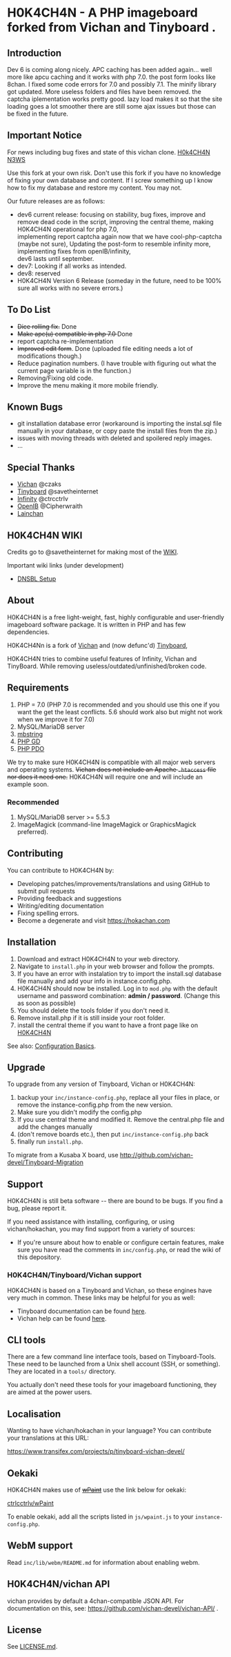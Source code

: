 
H0K4CH4N - A PHP imageboard forked from Vichan and Tinyboard .
========================================================

Introduction
------------

Dev 6 is coming along nicely. APC caching has been added again... well more like apcu caching and it works with php 7.0. the post form looks like 8chan. I fixed some code errors for 7.0 and possibly 7.1. 
The minify library got updated. More useless folders and files have been removed. the captcha iplementation works pretty good. lazy load makes it so that the site loading goes a lot smoother there are still some ajax issues but those can be fixed in the future.


Important Notice
------------

For news including bug fixes and state of this vichan clone.
[H0k4CH4N N3WS](https://hokachan.com/news.html)

Use this fork at your own risk.
Don't use this fork if you have no knowledge of fixing your own database and content. 
If I screw something up I know how to fix my database and restore my content. You may not.

Our future releases are as follows:

* dev6 current release: focusing on stability, bug fixes, improve and remove dead code in the script, 
improving the central theme, 
making H0K4CH4N operational for php 7.0,   
implementing report captcha again now that we have cool-php-captcha (maybe not sure), 
Updating the post-form to resemble infinity more, 
implementing fixes from openIB/infinity,  
dev6 lasts until september.
* dev7: Looking if all works as intended. 
* dev8: reserved
* H0K4CH4N Version 6 Release (someday in the future, need to be 100% sure all works with no severe errors.)


To Do List
------------
* <strike>Dice rolling fix.</strike> Done
* <strike>Make apc(u) compatible in php 7.0 </strike> Done
* report captcha re-implementation 
* <strike>Improved edit form</strike>. Done (uploaded file editing needs a lot of modifications though.)
* Reduce pagination numbers. (I have trouble with figuring out what the current page variable is in the function.)
* Removing/Fixing old code.
* Improve the menu making it more mobile friendly.


Known Bugs
------------
* git installation database error (workaround is importing the instal.sql file manually in your database, or copy paste the install files from the zip.)
* issues with moving threads with deleted and spoilered reply images.
* ... 


Special Thanks
------------
* [Vichan](https://engine.vichan.net/) @czaks
* [Tinyboard](http://github.com/savetheinternet/Tinyboard) @savetheinternet 
* [Infinity](https://github.com/ctrlcctrlv/infinity) @ctrcctrlv
* [OpenIB](https://github.com/OpenIB/OpenIB) @Cipherwraith
* [Lainchan](https://github.com/lainchan/lainchan)


H0K4CH4N WIKI
------------
Credits go to @savetheinternet for making most of the [WIKI](https://github.com/H0K4/hokachan/wiki).

Important wiki links (under development)
* [DNSBL Setup](https://github.com/H0K4hokachan/wiki/DNS-Blacklists-(DNSBL)-Information)


About
------------
H0K4CH4N is a free light-weight, fast, highly configurable and user-friendly
imageboard software package. It is written in PHP and has few dependencies.

H0K4CH4Nn is a fork of [Vichan](https://engine.vichan.net/) and (now defunc'd) 
[Tinyboard](http://github.com/savetheinternet/Tinyboard),

H0K4CH4N tries to combine useful features of Infinity, Vichan and TinyBoard.
While removing useless/outdated/unfinished/broken code.

Requirements
------------
1.	PHP = 7.0 (PHP 7.0 is recommended and you should use this one if you want the get the least conflicts. 5.6 should work also but might not work when we improve it for 7.0)
2.	MySQL/MariaDB server
3.	[mbstring](http://www.php.net/manual/en/mbstring.installation.php) 
4.	[PHP GD](http://www.php.net/manual/en/intro.image.php)
5.	[PHP PDO](http://www.php.net/manual/en/intro.pdo.php)

We try to make sure H0K4CH4N is compatible with all major web servers and
operating systems. <strike>Vichan does not include an Apache ```.htaccess``` file nor does
it need one.</strike>  H0K4CH4N will require one and will include an example soon.

### Recommended
1.	MySQL/MariaDB server >= 5.5.3
2.	ImageMagick (command-line ImageMagick or GraphicsMagick preferred).

Contributing
------------
You can contribute to H0K4CH4N by:
*	Developing patches/improvements/translations and using GitHub to submit pull requests
*	Providing feedback and suggestions
*	Writing/editing documentation
*	Fixing spelling errors. 
*	Become a degenerate and visit https://hokachan.com

Installation
-------------
1.	Download and extract H0K4CH4N to your web directory.	
2.	Navigate to ```install.php``` in your web browser and follow the
	prompts.
3.	If you have an error with instalation try to import the install.sql database file manually and add your info in instance.config.php.
4.	H0K4CH4N should now be installed. Log in to ```mod.php``` with the
	default username and password combination: **admin / password**. (Change this as soon as possible)
5. 	You should delete the tools folder if you don't need it.
6.	Remove install.php if it is still inside your root folder. 
7.	install the central theme if you want to have a front page like on [H0K4CH4N](https://hokachan.com/)

See also: [Configuration Basics](https://web.archive.org/web/20121003095922/http://tinyboard.org/docs/?p=Config).

Upgrade
-------
To upgrade from any version of Tinyboard, Vichan or H0K4CH4N:

1.	backup your ```inc/instance-config.php```, replace all your files in place, or remove the instance-config.php from the new version.
2.	Make sure you didn't modify the config.php
3.	If you use central theme and modified it. Remove the central.php file and add the changes manually
4.	(don't remove boards etc.), then put ```inc/instance-config.php``` back
5.	finally run ```install.php```.

To migrate from a Kusaba X board, use http://github.com/vichan-devel/Tinyboard-Migration

Support
--------
H0K4CH4N is still beta software -- there are bound to be bugs. If you find a
bug, please report it.

If you need assistance with installing, configuring, or using vichan/hokachan, you may
find support from a variety of sources:

*	If you're unsure about how to enable or configure certain features, make
	sure you have read the comments in ```inc/config.php```, or read the wiki of this depository. 

### H0K4CH4N/Tinyboard/Vichan support
H0K4CH4N is based on a Tinyboard and Vichan, so these engines have very much in common. These
links may be helpful for you as well: 

*	Tinyboard documentation can be found [here](https://web.archive.org/web/20121016074303/http://tinyboard.org/docs/?p=Main_Page).
*	Vichan help can be found [here](http://int.vichan.net/devel/).

CLI tools
-----------------
There are a few command line interface tools, based on Tinyboard-Tools. These need
to be launched from a Unix shell account (SSH, or something). They are located in a ```tools/```
directory.

You actually don't need these tools for your imageboard functioning, they are aimed
at the power users.

Localisation
------------
Wanting to have vichan/hokachan in your language? You can contribute your translations at this URL:

https://www.transifex.com/projects/p/tinyboard-vichan-devel/

Oekaki
------
H0K4CH4N makes use of <strike>[wPaint](https://github.com/websanova/wPaint)</strike> use the link below for oekaki:

[ctrlcctrlv/wPaint](https://github.com/ctrlcctrlv/wPaint/tree/53b007f28cf0b6cec9998e5e79d56dae6feb8c69)

To enable oekaki, add all the scripts listed in `js/wpaint.js` to your `instance-config.php`.

WebM support
------------
Read `inc/lib/webm/README.md` for information about enabling webm.

H0K4CH4N/vichan API
----------
vichan provides by default a 4chan-compatible JSON API. For documentation on this, see:
https://github.com/vichan-devel/vichan-API/ .

License
--------
See [LICENSE.md](https://github.com/H0K4/H0K4CH4N/blob/H0K4M4ST3R/LICENSE.md).

